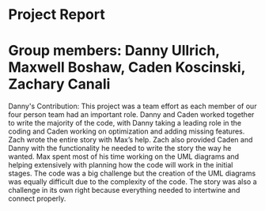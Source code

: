 # Project Report
# Group members: Danny Ullrich, Maxwell Boshaw, Caden Koscinski, Zachary Canali

Danny's Contribution:
This project was a team effort as each member of our four person team had an important role. Danny and Caden worked together to write the majority of the code, with Danny taking a leading role in the coding and Caden working on optimization and adding missing features. Zach wrote the entire story with Max’s help. Zach also provided Caden and Danny with the functionality he needed to write the story the way he wanted. Max spent most of his time working on the UML diagrams and helping extensively with planning how the code will work in the initial stages. The code was a big challenge but the creation of the UML diagrams was equally difficult due to the complexity of the code. The story was also a challenge in its own right because everything needed to intertwine and connect properly.
